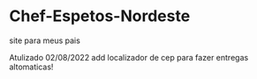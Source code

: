 # Chef-Espetos-Nordeste
 site para meus pais

Atulizado 02/08/2022
add localizador de cep para fazer entregas altomaticas!
